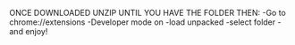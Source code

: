 ONCE DOWNLOADED UNZIP UNTIL YOU HAVE THE FOLDER THEN:
-Go to chrome://extensions
-Developer mode on
-load unpacked
-select folder
-and enjoy!
